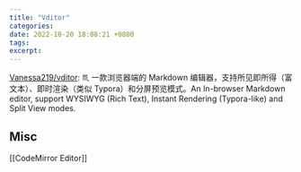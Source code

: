 ```yaml
---
title: "Vditor"
categories: 
date: 2022-10-20 18:08:21 +0800
tags: 
excerpt: 
---
```



[Vanessa219/vditor](https://github.com/Vanessa219/vditor): ♏ 一款浏览器端的 Markdown 编辑器，支持所见即所得（富文本）、即时渲染（类似 Typora）和分屏预览模式。An In-browser Markdown editor, support WYSIWYG (Rich Text), Instant Rendering (Typora-like) and Split View modes.





## Misc

[[CodeMirror Editor]]



